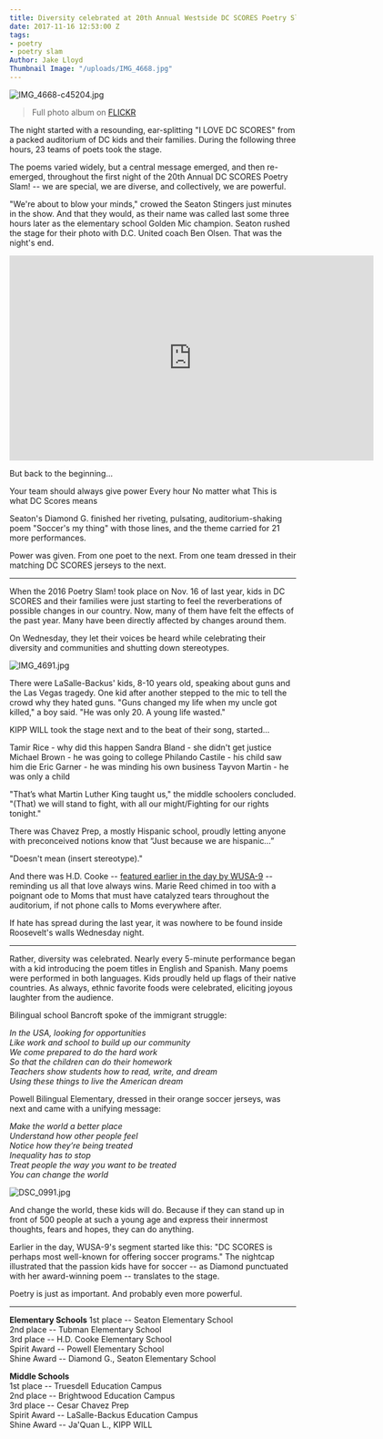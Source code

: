 ```yaml
---
title: Diversity celebrated at 20th Annual Westside DC SCORES Poetry Slam!
date: 2017-11-16 12:53:00 Z
tags:
- poetry
- poetry slam
Author: Jake Lloyd
Thumbnail Image: "/uploads/IMG_4668.jpg"
---
```


![IMG_4668-c45204.jpg](/uploads/IMG_4668-c45204.jpg)

> Full photo album on [FLICKR](http://bit.ly/WestsidePhotos17)

The night started with a resounding, ear-splitting "I LOVE DC SCORES" from a packed auditorium of DC kids and their families. During the following three hours, 23 teams of poets took the stage.

The poems varied widely, but a central message emerged, and then re-emerged, throughout the first night of the 20th Annual DC SCORES Poetry Slam! -- we are special, we are diverse, and collectively, we are powerful.


"We're about to blow your minds," crowed the Seaton Stingers just minutes in the show. And that they would, as their name was called last some three hours later as the elementary school Golden Mic champion. Seaton rushed the stage for their photo with D.C. United coach Ben Olsen. That was the night's end.

<iframe width="640" height="360" src="https://www.youtube.com/embed/RyDQObwFvRk" frameborder="0" gesture="media" allowfullscreen></iframe>

But back to the beginning...

Your team should always give power
Every hour
No matter what
This is what DC Scores means

Seaton's Diamond G. finished her riveting, pulsating, auditorium-shaking poem "Soccer's my thing" with those lines, and the theme carried for 21 more performances.

Power was given. From one poet to the next. From one team dressed in their matching DC SCORES jerseys to the next.

---

When the 2016 Poetry Slam! took place on Nov. 16 of last year, kids in DC SCORES and their families were just starting to feel the reverberations of possible changes in our country. Now, many of them have felt the effects of the past year. Many have been directly affected by changes around them.

On Wednesday, they let their voices be heard while celebrating their diversity and communities and shutting down stereotypes.

![IMG_4691.jpg](/uploads/IMG_4691.jpg)

There were LaSalle-Backus' kids, 8-10 years old, speaking about guns and the Las Vegas tragedy. One kid after another stepped to the mic to tell the crowd why they hated guns. "Guns changed my life when my uncle got killed," a boy said. "He was only 20. A young life wasted."

KIPP WILL took the stage next and to the beat of their song, started...

Tamir Rice - why did this happen
Sandra Bland - she didn't get justice
Michael Brown - he was going to college
Philando Castile - his child saw him die
Eric Garner - he was minding his own business
Tayvon Martin - he was only a child

"That’s what Martin Luther King taught us," the middle schoolers concluded. "(That) we will stand to fight, with all our might/Fighting for our rights tonight."

There was Chavez Prep, a mostly Hispanic school, proudly letting anyone with preconceived notions know that “Just because we are hispanic…”

"Doesn't mean (insert stereotype)."

And there was H.D. Cooke -- [featured earlier in the day by WUSA-9](http://bit.ly/HDCookeCBS) -- reminding us all that love always wins. Marie Reed chimed in too with a poignant ode to Moms that must have catalyzed tears throughout the auditorium, if not phone calls to Moms everywhere after.

If hate has spread during the last year, it was nowhere to be found inside Roosevelt's walls Wednesday night.

---

Rather, diversity was celebrated. Nearly every 5-minute performance began with a kid introducing the poem titles in English and Spanish. Many poems were performed in both languages. Kids proudly held up flags of their native countries. As always, ethnic favorite foods were celebrated, eliciting joyous laughter from the audience.

Bilingual school Bancroft spoke of the immigrant struggle:

*In the USA, looking for opportunities*\
*Like work and school to build up our community*\
*We come prepared to do the hard work*\
*So that the children can do their homework*\
*Teachers show students how to read, write, and dream*\
*Using these things to live the American dream*

Powell Bilingual Elementary, dressed in their orange soccer jerseys, was next and came with a unifying message:

*Make the world a better place*\
*Understand how other people feel*\
*Notice how they’re being treated*\
*Inequality has to stop*\
*Treat people the way you want to be treated*\
*You can change the world*

![DSC_0991.jpg](/uploads/DSC_0991.jpg)

And change the world, these kids will do. Because if they can stand up in front of 500 people at such a young age and express their innermost thoughts, fears and hopes, they can do anything.

Earlier in the day, WUSA-9's segment started like this: "DC SCORES is perhaps most well-known for offering soccer programs." The nightcap illustrated that the passion kids have for soccer -- as Diamond punctuated with her award-winning poem -- translates to the stage.

Poetry is just as important. And probably even more powerful.

---

**Elementary Schools**
1st place -- Seaton Elementary School\
2nd place -- Tubman Elementary School\
3rd place -- H.D. Cooke Elementary School\
Spirit Award -- Powell Elementary School\
Shine Award -- Diamond G., Seaton Elementary School

**Middle Schools**\
1st place -- Truesdell Education Campus\
2nd place -- Brightwood Education Campus\
3rd place -- Cesar Chavez Prep\
Spirit Award -- LaSalle-Backus Education Campus\
Shine Award -- Ja'Quan L., KIPP WILL